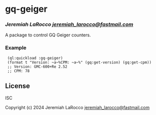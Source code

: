 # gq-geiger

### _Jeremiah LaRocco <jeremiah_larocco@fastmail.com>_
A package to control GQ Geiger counters.

### Example
```common-lisp
 (ql:quickload :gq-geiger)
 (format t "Version: ~a~%CPM: ~a~%" (gq:get-version) (gq:get-cpm))
 ;; Version: GMC-600+Re 2.52
 ;; CPM: 78
```
## License

ISC

Copyright (c) 2024 Jeremiah LaRocco <jeremiah_larocco@fastmail.com>



